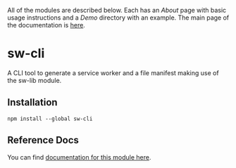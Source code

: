 <!-- DO NOT EDIT. This page is autogenerated. -->
<!-- To make changes, edit templates/Project-README.hbs, not this file. -->

All of the modules are described below. Each has an _About_ page with basic usage instructions and a _Demo_ directory with an example. The main page of the documentation is [here](https://googlechrome.github.io/sw-helpers/#main).

# sw-cli

A CLI tool to generate a service worker and a file manifest making use of the sw-lib module.

## Installation

`npm install --global sw-cli`


## Reference Docs

You can find [documentation for this module here](https://googlechrome.github.io/sw-helpers/reference-docs/stable/latest/module-sw-cli.html#main).
